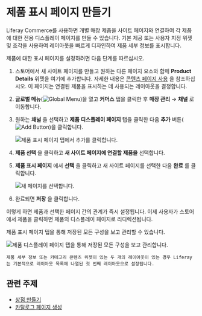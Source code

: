 # 제품 표시 페이지 만들기

Liferay Commerce를 사용하면 개별 매장 제품을 사이트 페이지와 연결하여 각 제품에 대한 전용 디스플레이 페이지를 만들 수 있습니다. 기본 제공 또는 사용자 지정 위젯 및 조각을 사용하여 레이아웃을 빠르게 디자인하여 제품 세부 정보를 표시합니다.

제품에 대한 표시 페이지를 설정하려면 다음 단계를 따르십시오.

1. 스토어에서 새 사이트 페이지를 만들고 원하는 다른 페이지 요소와 함께 **Product Details** 위젯을 여기에 추가합니다. 자세한 내용은 [콘텐츠 페이지 사용](https://learn.liferay.com/ko/w/dxp/site-building/creating-pages/using-content-pages) 을 참조하십시오. 이 페이지는 연결된 제품을 표시하는 데 사용되는 레이아웃을 결정합니다.

1. **글로벌 메뉴**(![Global Menu](../images/icon-applications-menu.png))을 열고 **커머스** 탭을 클릭한 후 **매장 관리** &rarr; **채널** 로 이동합니다.

1. 원하는 **채널** 을 선택하고 **제품 디스플레이 페이지** 탭을 클릭한 다음 **추가** 버튼(![Add Button](../images/icon-add.png))을 클릭합니다.

   ![제품 표시 페이지 탭에서 추가를 클릭합니다.](./creating-product-display-pages/images/02.png)

1. **제품 선택** 을 클릭하고 **새 사이트 페이지에 연결할 제품을** 선택합니다.

1. **제품 표시 페이지** 에서 **선택** 을 클릭하고 새 사이트 페이지를 선택한 다음 **완료** 를 클릭합니다.

   ![새 페이지를 선택합니다.](./creating-product-display-pages/images/03.png)

1. 완료되면 **저장** 을 클릭합니다.

이렇게 하면 제품과 선택한 페이지 간의 관계가 즉시 설정됩니다. 이제 사용자가 스토어에서 제품을 클릭하면 제품의 디스플레이 페이지로 리디렉션됩니다.

제품 표시 페이지 탭을 통해 저장된 모든 구성을 보고 관리할 수 있습니다.

![제품 디스플레이 페이지 탭을 통해 저장된 모든 구성을 보고 관리합니다.](./creating-product-display-pages/images/04.png)

```{note}
제품 세부 정보 또는 카테고리 콘텐츠 위젯이 있는 두 개의 레이아웃이 있는 경우 Liferay는 기본적으로 레이아웃 목록에 나열된 첫 번째 레이아웃으로 설정됩니다.
```

## 관련 주제

* [상점 만들기](./creating-your-storefront.md)
* [카탈로그 페이지 생성](./creating-a-catalog-page.md)
